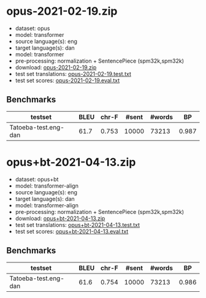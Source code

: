# opus-2021-02-19.zip

* dataset: opus
* model: transformer
* source language(s): eng
* target language(s): dan
* model: transformer
* pre-processing: normalization + SentencePiece (spm32k,spm32k)
* download: [opus-2021-02-19.zip](https://object.pouta.csc.fi/Tatoeba-MT-models/eng-dan/opus-2021-02-19.zip)
* test set translations: [opus-2021-02-19.test.txt](https://object.pouta.csc.fi/Tatoeba-MT-models/eng-dan/opus-2021-02-19.test.txt)
* test set scores: [opus-2021-02-19.eval.txt](https://object.pouta.csc.fi/Tatoeba-MT-models/eng-dan/opus-2021-02-19.eval.txt)

## Benchmarks

| testset | BLEU  | chr-F | #sent | #words | BP |
|---------|-------|-------|-------|--------|----|
| Tatoeba-test.eng-dan 	| 61.7 	| 0.753 	| 10000 	| 73213 	| 0.987 |


# opus+bt-2021-04-13.zip

* dataset: opus+bt
* model: transformer-align
* source language(s): eng
* target language(s): dan
* model: transformer-align
* pre-processing: normalization + SentencePiece (spm32k,spm32k)
* download: [opus+bt-2021-04-13.zip](https://object.pouta.csc.fi/Tatoeba-MT-models/eng-dan/opus+bt-2021-04-13.zip)
* test set translations: [opus+bt-2021-04-13.test.txt](https://object.pouta.csc.fi/Tatoeba-MT-models/eng-dan/opus+bt-2021-04-13.test.txt)
* test set scores: [opus+bt-2021-04-13.eval.txt](https://object.pouta.csc.fi/Tatoeba-MT-models/eng-dan/opus+bt-2021-04-13.eval.txt)

## Benchmarks

| testset | BLEU  | chr-F | #sent | #words | BP |
|---------|-------|-------|-------|--------|----|
| Tatoeba-test.eng-dan 	| 61.6 	| 0.754 	| 10000 	| 73213 	| 0.986 |

